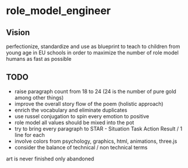# role_model_engineer

Vision
---
perfectionize, standardize and use as blueprint to teach to children from young age in EU schools in order to maximize the number of role model humans as fast as possible

TODO
---

* raise paragraph count from 18 to 24 (24 is the number of pure gold among other things)
* improve the overall story flow of the poem (holistic approach)
* enrich the vocabulary and eliminate duplicates
* use russel conjugation to spin every emotion to positive
* role model all values should be mixed into the pot
* try to bring every paragraph to STAR - Situation Task Action Result / 1 line for each
* involve colors from psychology, graphics, html, animations, three.js
* consider the balance of technical / non technical terms

art is never finished only abandoned
